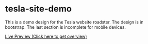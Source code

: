# tesla-site-demo
This is a demo design for the Tesla website roadster. The design is in bootstrap.
The last section is incomplete for mobile devices.

[Live Preview (Click here to get overview)](https://651ef05065347e007f1bba10--polite-swan-e35187.netlify.app/)

